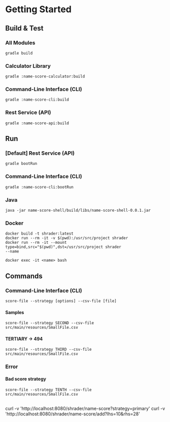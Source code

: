 # Getting Started
## Build & Test
### All Modules
```
gradle build
```
### Calculator Library
```
gradle :name-score-calculator:build
```
### Command-Line Interface (CLI)
```
gradle :name-score-cli:build
```
### Rest Service (API)
```
gradle :name-score-api:build
```
## Run
### [Default] Rest Service (API)
```
gradle bootRun
```
### Command-Line Interface (CLI)
```
gradle :name-score-cli:bootRun
```
### Java
```
java -jar name-score-shell/build/libs/name-score-shell-0.0.1.jar
```
### Docker
```
docker build -t shrader:latest
docker run --rm -it -v $(pwd):/usr/src/project shrader
docker run --rm -it --mount type=bind,src="$(pwd)",dst=/usr/src/project shrader
--name

docker exec -it <name> bash
```
## Commands
### Command-Line Interface (CLI)
```
score-file --strategy [options] --csv-file [file]
```
#### Samples
```
score-file --strategy SECOND --csv-file src/main/resources/SmallFile.csv
```
#### TERTIARY -> 494
```
score-file --strategy THIRD --csv-file src/main/resources/SmallFile.csv
```
### Error
#### Bad score strategy
```
score-file --strategy TENTH --csv-file src/main/resources/SmallFile.csv
```

##
curl -v 'http://localhost:8080/shrader/name-score?strategy=primary'
curl -v 'http://localhost:8080/shrader/name-score/add?lhs=10&rhs=28'
